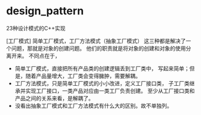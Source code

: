 # design_pattern
23种设计模式的C++实现

[工厂模式]
简单工厂模式，工厂方法模式（抽象工厂模式）
这三种都是解决了一个问题，那就是对象的创建问题。
他们的职责就是将对象的创建和对象的使用分离开来。
不同点在于，
- 简单工厂模式，直接把所有产品类的创建逻辑丢到工厂类中，
写起来简单；但是，随着产品量增大，工厂类会变得臃肿，需要解耦。
- 工厂方法模式，只是简单工厂模式的小小改进，定义工厂接口类，
子工厂类继承并实现工厂接口，一类产品对应由一类工厂负责创建。
至少从工厂接口类和产品之间的关系来看，是解耦了。
- 没看出抽象工厂模式和工厂方法模式有什么大的区别。故不单独列。